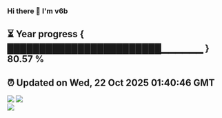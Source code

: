 ### Hi there 👋  I'm v6b  
⏳ Year progress { ████████████████████████▁▁▁▁▁▁ } 80.57 %
---
⏰ Updated on Wed, 22 Oct 2025 01:40:46 GMT
---
![](https://github-readme-stats.vercel.app/api?username=v6b&bg_color=30,e96443,904e95&title_color=fff&text_color=fff&layout=compact)
![](https://github-readme-stats.vercel.app/api/top-langs/?username=v6b&layout=compact&bg_color=30,e96443,904e95&title_color=fff&text_color=fff)  
![](https://gcore.jsdelivr.net/gh/v6b/v6b@main/assets/github-contribution-grid-snake.svg)

